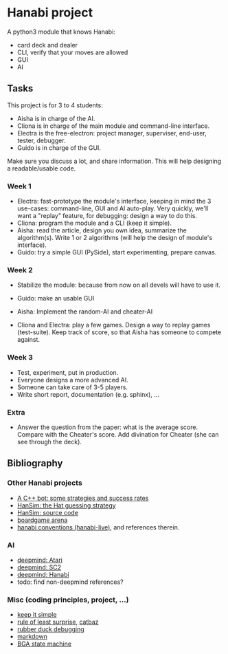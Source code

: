 # Hanabi project

A python3 module that knows Hanabi:

* card deck and dealer
* CLI, verify that your moves are allowed
* GUI
* AI


## Tasks

This project is for 3 to 4 students:

* Aisha is in charge of the AI.
* Cliona is in charge of the main module and command-line interface.
* Electra is the free-electron: project manager, superviser, end-user, tester, debugger.
* Guido is in charge of the GUI.

Make sure you discuss a lot, and share information. 
This will help designing a readable/usable code.


### Week 1

* Electra: fast-prototype the module's interface, keeping in mind the 3 use-cases: command-line, GUI and AI auto-play. Very quickly, we'll want a "replay" feature, for debugging: design a way to do this.
* Cliona: program the module and a CLI (keep it simple).
* Aisha: read the article, design you own idea, summarize the algorithm(s). Write 1 or 2 algorithms (will help the design of module's interface).
* Guido: try a simple GUI (PySide), start experimenting, prepare canvas.


### Week 2

* Stabilize the module: because from now on all devels will have to use it.

* Guido: make an usable GUI
* Aisha: Implement the random-AI and cheater-AI
* Cliona and Electra: play a few games. Design a way to replay games (test-suite). Keep track of score, so that Aisha has someone to compete against.

### Week 3

* Test, experiment, put in production.
* Everyone designs a more advanced AI.
* Someone can take care of 3-5 players.
* Write short report, documentation (e.g. sphinx), ...


### Extra

* Answer the question from the paper: what is the average score. Compare with the Cheater's score. Add divination for Cheater (she can see through the deck).



## Bibliography

### Other Hanabi projects

* [A C++ bot: some strategies and success rates](https://github.com/Quuxplusone/Hanabi)
* [HanSim: the Hat guessing strategy](https://d0474d97-a-62cb3a1a-s-sites.googlegroups.com/site/rmgpgrwc/research-papers/Hanabi_final.pdf?attachauth=ANoY7cp_mjjD7lCb5HFxBphRWpSkE8SabM7PiOVWFwcNKSnpxENRLwTsQEgDMC6PIHuBmzP4oixvH_B8PZQmrHDyfA-ZLSKWb-Lx1WJNIUKUoxV1w0K0bWXelLPCi5MbXaByoVcukH4CEg-5N_iJP7mKSDHiV5ImwGDBCwQoT4mwvppVyA0BVb2Lhr-mGYFtUw3uBlds77azk5RjFZHGvAtvx6idYLvunLLj6BStHWHrNovX8p5KGFk%3D&attredirects=0)
* [HanSim: source code](https://github.com/rjtobin/HanSim)
* [boardgame arena](https://fr.boardgamearena.com/#!gamepanel?game=hanabi)
* [hanabi conventions (hanabi-live)](https://github.com/Zamiell/hanabi-conventions), and references therein.


### AI

* [deepmind: Atari](https://arxiv.org/pdf/1312.5602v1.pdf)
* [deepmind: SC2](https://arxiv.org/abs/1708.04782)
* [deepmind: Hanabi](https://arxiv.org/abs/1902.00506)
* todo: find non-deepmind references?



### Misc (coding principles, project, ...)

* [keep it simple](https://en.wikipedia.org/wiki/KISS_principle)
* [rule of least surprise](http://www.catb.org/esr/writings/taoup/), [catbaz](http://www.catb.org/esr/writings/cathedral-bazaar/)
* [rubber duck debugging](https://en.wikipedia.org/wiki/Rubber_duck_debugging)
* [markdown](https://guides.github.com/features/mastering-markdown/)
* [BGA state machine](https://www.slideshare.net/boardgamearena/bga-studio-focus-on-bga-game-state-machine)
